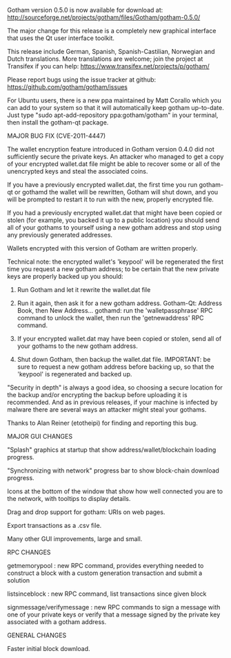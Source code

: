 Gotham version 0.5.0 is now available for download at:
http://sourceforge.net/projects/gotham/files/Gotham/gotham-0.5.0/

The major change for this release is a completely new graphical interface that uses the Qt user interface toolkit.

This release include German, Spanish, Spanish-Castilian, Norwegian and Dutch translations. More translations are welcome; join the project at Transifex if you can help:
https://www.transifex.net/projects/p/gotham/

Please report bugs using the issue tracker at github:
https://github.com/gotham/gotham/issues

For Ubuntu users, there is a new ppa maintained by Matt Corallo which you can add to your system so that it will automatically keep gotham up-to-date.  Just type "sudo apt-add-repository ppa:gotham/gotham" in your terminal, then install the gotham-qt package.

MAJOR BUG FIX  (CVE-2011-4447)

The wallet encryption feature introduced in Gotham version 0.4.0 did not sufficiently secure the private keys. An attacker who
managed to get a copy of your encrypted wallet.dat file might be able to recover some or all of the unencrypted keys and steal the
associated coins.

If you have a previously encrypted wallet.dat, the first time you run gotham-qt or gothamd the wallet will be rewritten, Gotham will
shut down, and you will be prompted to restart it to run with the new, properly encrypted file.

If you had a previously encrypted wallet.dat that might have been copied or stolen (for example, you backed it up to a public
location) you should send all of your gothams to yourself using a new gotham address and stop using any previously generated addresses.

Wallets encrypted with this version of Gotham are written properly.

Technical note: the encrypted wallet's 'keypool' will be regenerated the first time you request a new gotham address; to be certain that the
new private keys are properly backed up you should:

1. Run Gotham and let it rewrite the wallet.dat file

2. Run it again, then ask it for a new gotham address.
Gotham-Qt: Address Book, then New Address...
gothamd: run the 'walletpassphrase' RPC command to unlock the wallet,  then run the 'getnewaddress' RPC command.

3. If your encrypted wallet.dat may have been copied or stolen, send  all of your gothams to the new gotham address.

4. Shut down Gotham, then backup the wallet.dat file.
IMPORTANT: be sure to request a new gotham address before backing up, so that the 'keypool' is regenerated and backed up.

"Security in depth" is always a good idea, so choosing a secure location for the backup and/or encrypting the backup before uploading it is recommended. And as in previous releases, if your machine is infected by malware there are several ways an attacker might steal your gothams.

Thanks to Alan Reiner (etotheipi) for finding and reporting this bug.

MAJOR GUI CHANGES

"Splash" graphics at startup that show address/wallet/blockchain loading progress.

"Synchronizing with network" progress bar to show block-chain download progress.

Icons at the bottom of the window that show how well connected you are to the network, with tooltips to display details.

Drag and drop support for gotham: URIs on web pages.

Export transactions as a .csv file.

Many other GUI improvements, large and small.

RPC CHANGES

getmemorypool : new RPC command, provides everything needed to construct a block with a custom generation transaction and submit a solution

listsinceblock : new RPC command, list transactions since given block

signmessage/verifymessage : new RPC commands to sign a message with one of your private keys or verify that a message signed by the private key associated with a gotham address.

GENERAL CHANGES

Faster initial block download.
